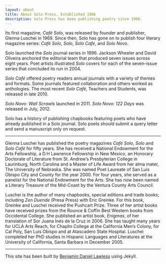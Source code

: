 ```yaml
---
layout: about
title: About Solo Press, Established 1966
description: Solo Press has been publishing poetry since 1966.
---
```

Its first magazine, *Café Solo*, was released by founder and publisher, Glenna Luschei in 1969.  Since then, Solo has gone on to publish four literary magazine series:  *Café Solo*, *Solo*, *Solo Café*, and *Solo Novo*.

<!-- more -->

Solo launched the *Solo* journal series in 1996. Jackson Wheeler and David Oliveira anchored the editorial team that produced seven issues across eight years. Poet artists illustrated *Solo* covers for each of the seven-issue series that concluded its run in 2004.

*Solo Café* offered poetry readers annual journals with a variety of themes and formats.  Some journals featured collaboration and others worked as anthologies.  The most recent *Solo Café*, Teachers and Students, was released in late 2010.

*Solo Novo: Wall Scrawls* launched in 2011.  *Solo Novo: 122 Days* was released in July, 2012.

Solo has a history of publishing chapbooks featuring poets who have already published in a Solo journal.  Solo poets should submit a query letter and send a manuscript only on request.

<hr />

Glenna Luschei has published the poetry magazines *Café Solo*, *Solo* and *Solo Café* for fifty years. She has received a National Endowment for the Arts Fellowship, a D.H Lawrence Fellowship in New Mexico, an Honorary Doctorate of Literature from St. Andrew’s Presbyterian College in Laurinburg, North Carolina and a Master of Life Award from her alma mater, The University of Nebraska. She was named Poet Laureate of San Luis Obispo City and County for the year 2000. For four years, she served as a panelist for the National Endowment for the Arts. She has now been named a Literary Treasure of the Mid-Coast by the Ventura County Arts Council.

Luschei is the author of many chapbooks, special editions and trade books; including *Zen Duende* (Presa Press) with Eric Greinke. For this book, Greinke and Luschei received the Pushcart Prize. Three of her artist books have received prizes from the Rounce &amp; Coffin Best Western books from Occidental College. She published an artist book, *Enigmas*, of her translation of Sor Juana Inés de la Cruz in 2006. She has taught many years for UCLA Arts Reach, for Chaplin College at the California Men’s Colony, for Cal Poly, San Luis Obispo and at Atascadero State Hospital. Luschei completed her PhD studies in Hispanic Languages and Literatures at the University of California, Santa Barbara in December 2005.

<hr />

This site has been built by [Benjamin Daniel Lawless](http://benjaminlawless.com) using Jekyll.
